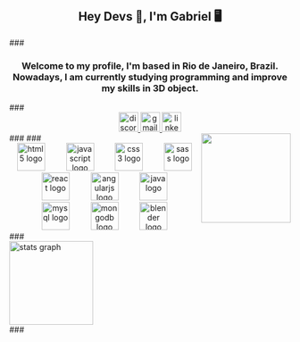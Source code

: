 <h2 align="center">Hey Devs 🍺, I'm Gabriel 🖥</h2> ### <h3 align="center">Welcome to my profile, I'm based in Rio de Janeiro, Brazil. Nowadays, I am currently studying programming and improve my skills in 3D object.</h3> ### <div align="center"> <a href="https://discordapp.com/users/2361" target="_blank"> <img src="https://img.shields.io/static/v1?message=Discord&logo=discord&label=&color=7289DA&logoColor=white&labelColor=&style=for-the-badge" height="35" alt="discord logo"  /> </a> <a href="gabrielbluetec@gmail.com" target="_blank"> <img src="https://img.shields.io/static/v1?message=Gmail&logo=gmail&label=&color=D14836&logoColor=white&labelColor=&style=for-the-badge" height="35" alt="gmail logo"  /> </a> <a href="https://www.linkedin.com/in/gabrielcampelo/" target="_blank"> <img src="https://img.shields.io/static/v1?message=LinkedIn&logo=linkedin&label=&color=0077B5&logoColor=white&labelColor=&style=for-the-badge" height="35" alt="linkedin logo"  /> </a> </div> ### <img align="right" height="160" src="https://64.media.tumblr.com/81c6e399d78ac685398601c6ff24c7e1/c72125daa0f978be-61/s1280x1920/0732254d13c20ab6bc6a3f6ef5c50c1c5fb085c5.gifv"  /> ### <div align="center"> <img src="https://cdn.jsdelivr.net/gh/devicons/devicon/icons/html5/html5-original.svg" height="50" alt="html5 logo"  /> <img width="30" /> <img src="https://cdn.jsdelivr.net/gh/devicons/devicon/icons/javascript/javascript-original.svg" height="50" alt="javascript logo"  /> <img width="30" /> <img src="https://cdn.jsdelivr.net/gh/devicons/devicon/icons/css3/css3-original.svg" height="50" alt="css3 logo"  /> <img width="30" /> <img src="https://cdn.jsdelivr.net/gh/devicons/devicon/icons/sass/sass-original.svg" height="50" alt="sass logo"  /> <img width="30" /> <img src="https://cdn.jsdelivr.net/gh/devicons/devicon/icons/react/react-original.svg" height="50" alt="react logo"  /> <img width="30" /> <img src="https://cdn.jsdelivr.net/gh/devicons/devicon/icons/angularjs/angularjs-original.svg" height="50" alt="angularjs logo"  /> <img width="30" /> <img src="https://cdn.jsdelivr.net/gh/devicons/devicon/icons/java/java-original.svg" height="50" alt="java logo"  /> <img width="30" /> <img src="https://cdn.simpleicons.org/mysql/4479A1" height="50" alt="mysql logo"  /> <img width="30" /> <img src="https://cdn.simpleicons.org/mongodb/47A248" height="50" alt="mongodb logo"  /> <img width="30" /> <img src="https://cdn.jsdelivr.net/gh/devicons/devicon/icons/blender/blender-original.svg" height="50" alt="blender logo"  /> </div> ### <div align="left"> <img src="https://github-readme-stats.vercel.app/api?username=campelogabriel&hide_title=false&hide_rank=true&show_icons=true&include_all_commits=true&count_private=true&disable_animations=false&theme=dracula&locale=en&hide_border=false&order=1" height="150" alt="stats graph"  /> </div> ###
